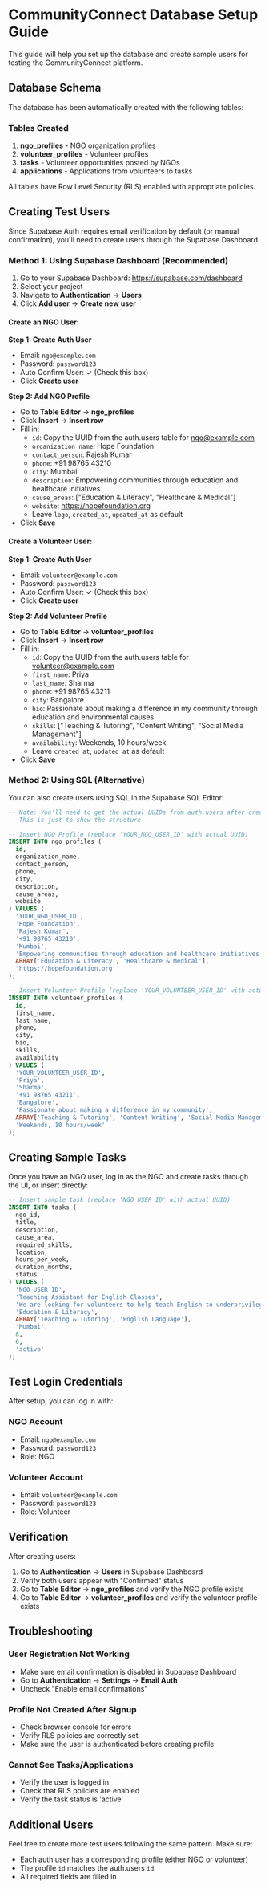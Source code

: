 # CommunityConnect Database Setup Guide

This guide will help you set up the database and create sample users for testing the CommunityConnect platform.

## Database Schema

The database has been automatically created with the following tables:

### Tables Created

1. **ngo_profiles** - NGO organization profiles
2. **volunteer_profiles** - Volunteer profiles
3. **tasks** - Volunteer opportunities posted by NGOs
4. **applications** - Applications from volunteers to tasks

All tables have Row Level Security (RLS) enabled with appropriate policies.

## Creating Test Users

Since Supabase Auth requires email verification by default (or manual confirmation), you'll need to create users through the Supabase Dashboard.

### Method 1: Using Supabase Dashboard (Recommended)

1. Go to your Supabase Dashboard: https://supabase.com/dashboard
2. Select your project
3. Navigate to **Authentication** → **Users**
4. Click **Add user** → **Create new user**

#### Create an NGO User:

**Step 1: Create Auth User**
- Email: `ngo@example.com`
- Password: `password123`
- Auto Confirm User: ✓ (Check this box)
- Click **Create user**

**Step 2: Add NGO Profile**
- Go to **Table Editor** → **ngo_profiles**
- Click **Insert** → **Insert row**
- Fill in:
  - `id`: Copy the UUID from the auth.users table for ngo@example.com
  - `organization_name`: Hope Foundation
  - `contact_person`: Rajesh Kumar
  - `phone`: +91 98765 43210
  - `city`: Mumbai
  - `description`: Empowering communities through education and healthcare initiatives
  - `cause_areas`: ["Education & Literacy", "Healthcare & Medical"]
  - `website`: https://hopefoundation.org
  - Leave `logo`, `created_at`, `updated_at` as default
- Click **Save**

#### Create a Volunteer User:

**Step 1: Create Auth User**
- Email: `volunteer@example.com`
- Password: `password123`
- Auto Confirm User: ✓ (Check this box)
- Click **Create user**

**Step 2: Add Volunteer Profile**
- Go to **Table Editor** → **volunteer_profiles**
- Click **Insert** → **Insert row**
- Fill in:
  - `id`: Copy the UUID from the auth.users table for volunteer@example.com
  - `first_name`: Priya
  - `last_name`: Sharma
  - `phone`: +91 98765 43211
  - `city`: Bangalore
  - `bio`: Passionate about making a difference in my community through education and environmental causes
  - `skills`: ["Teaching & Tutoring", "Content Writing", "Social Media Management"]
  - `availability`: Weekends, 10 hours/week
  - Leave `created_at`, `updated_at` as default
- Click **Save**

### Method 2: Using SQL (Alternative)

You can also create users using SQL in the Supabase SQL Editor:

```sql
-- Note: You'll need to get the actual UUIDs from auth.users after creating the auth users
-- This is just to show the structure

-- Insert NGO Profile (replace 'YOUR_NGO_USER_ID' with actual UUID)
INSERT INTO ngo_profiles (
  id,
  organization_name,
  contact_person,
  phone,
  city,
  description,
  cause_areas,
  website
) VALUES (
  'YOUR_NGO_USER_ID',
  'Hope Foundation',
  'Rajesh Kumar',
  '+91 98765 43210',
  'Mumbai',
  'Empowering communities through education and healthcare initiatives',
  ARRAY['Education & Literacy', 'Healthcare & Medical'],
  'https://hopefoundation.org'
);

-- Insert Volunteer Profile (replace 'YOUR_VOLUNTEER_USER_ID' with actual UUID)
INSERT INTO volunteer_profiles (
  id,
  first_name,
  last_name,
  phone,
  city,
  bio,
  skills,
  availability
) VALUES (
  'YOUR_VOLUNTEER_USER_ID',
  'Priya',
  'Sharma',
  '+91 98765 43211',
  'Bangalore',
  'Passionate about making a difference in my community',
  ARRAY['Teaching & Tutoring', 'Content Writing', 'Social Media Management'],
  'Weekends, 10 hours/week'
);
```

## Creating Sample Tasks

Once you have an NGO user, log in as the NGO and create tasks through the UI, or insert directly:

```sql
-- Insert sample task (replace 'NGO_USER_ID' with actual UUID)
INSERT INTO tasks (
  ngo_id,
  title,
  description,
  cause_area,
  required_skills,
  location,
  hours_per_week,
  duration_months,
  status
) VALUES (
  'NGO_USER_ID',
  'Teaching Assistant for English Classes',
  'We are looking for volunteers to help teach English to underprivileged children in our community center. You will assist our primary teachers in conducting classes, preparing materials, and providing one-on-one attention to students who need extra help.',
  'Education & Literacy',
  ARRAY['Teaching & Tutoring', 'English Language'],
  'Mumbai',
  8,
  6,
  'active'
);
```

## Test Login Credentials

After setup, you can log in with:

### NGO Account
- Email: `ngo@example.com`
- Password: `password123`
- Role: NGO

### Volunteer Account
- Email: `volunteer@example.com`
- Password: `password123`
- Role: Volunteer

## Verification

After creating users:

1. Go to **Authentication** → **Users** in Supabase Dashboard
2. Verify both users appear with "Confirmed" status
3. Go to **Table Editor** → **ngo_profiles** and verify the NGO profile exists
4. Go to **Table Editor** → **volunteer_profiles** and verify the volunteer profile exists

## Troubleshooting

### User Registration Not Working
- Make sure email confirmation is disabled in Supabase Dashboard
- Go to **Authentication** → **Settings** → **Email Auth**
- Uncheck "Enable email confirmations"

### Profile Not Created After Signup
- Check browser console for errors
- Verify RLS policies are correctly set
- Make sure the user is authenticated before creating profile

### Cannot See Tasks/Applications
- Verify the user is logged in
- Check that RLS policies are enabled
- Verify the task status is 'active'

## Additional Users

Feel free to create more test users following the same pattern. Make sure:
- Each auth user has a corresponding profile (either NGO or volunteer)
- The profile `id` matches the auth.users `id`
- All required fields are filled in
